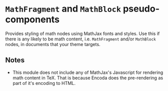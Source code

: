 # `MathFragment` and `MathBlock` pseudo-components

Provides styling of math nodes using MathJax fonts and styles. Use this if there is any likely to be math content, i.e. `MathFragment` and/or `MathBlock` nodes, in documents that your theme targets.

## Notes

- This module does not include any of MathJax's Javascript for rendering math content in TeX. That is because Encoda does the pre-rendering as part of it's encoding to HTML.
